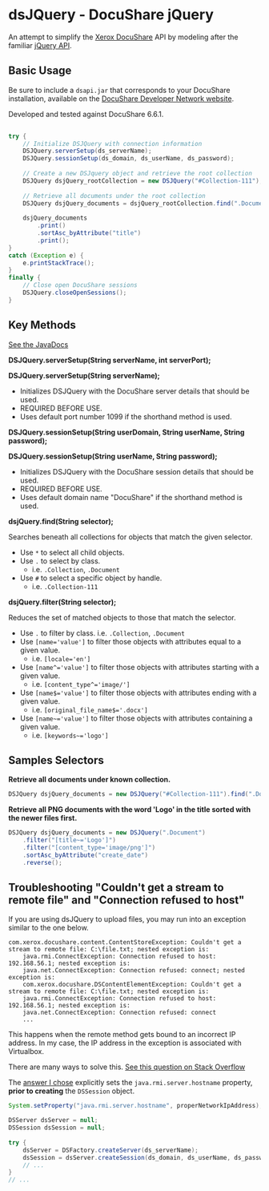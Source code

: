 # dsJQuery - DocuShare jQuery

An attempt to simplify the [Xerox DocuShare](https://www.docushare.com/) API by modeling after the familiar 
[jQuery API](http://api.jquery.com/).

## Basic Usage

Be sure to include a `dsapi.jar` that corresponds to your DocuShare installation,
available on the [DocuShare Developer Network website](https://docushare.xerox.com/dsdn/).

Developed and tested against DocuShare 6.6.1.

```java
	
try {
    // Initialize DSJQuery with connection information
    DSJQuery.serverSetup(ds_serverName);
    DSJQuery.sessionSetup(ds_domain, ds_userName, ds_password);
    
    // Create a new DSJquery object and retrieve the root collection
    DSJQuery dsjQuery_rootCollection = new DSJQuery("#Collection-111");
    
    // Retrieve all documents under the root collection
    DSJQuery dsjQuery_documents = dsjQuery_rootCollection.find(".Document");
    
    dsjQuery_documents
        .print()
        .sortAsc_byAttribute("title")
        .print();	
}
catch (Exception e) {
    e.printStackTrace();
}
finally {
    // Close open DocuShare sessions
    DSJQuery.closeOpenSessions();
}
```

## Key Methods

[See the JavaDocs](https://cityssm.github.io/dsJQuery/)

**DSJQuery.serverSetup(String serverName, int serverPort);**

**DSJQuery.serverSetup(String serverName);**

- Initializes DSJQuery with the DocuShare server details that should be used.
- REQUIRED BEFORE USE.
- Uses default port number 1099 if the shorthand method is used.


**DSJQuery.sessionSetup(String userDomain, String userName, String password);**

**DSJQuery.sessionSetup(String userName, String password);**

- Initializes DSJQuery with the DocuShare session details that should be used.
- REQUIRED BEFORE USE.
- Uses default domain name "DocuShare" if the shorthand method is used.


**dsjQuery.find(String selector);**

Searches beneath all collections for objects that match the given selector.

- Use `*` to select all child objects.
- Use `.` to select by class.
  - i.e. `.Collection`, `.Document`
- Use `#` to select a specific object by handle.
  - i.e. `.Collection-111`


**dsjQuery.filter(String selector);**

Reduces the set of matched objects to those that match the selector.

- Use `.` to filter by class.  i.e. `.Collection`, `.Document`
- Use `[name='value']` to filter those objects with attributes equal to a given value.
  - i.e. `[locale='en']`
- Use `[name^='value']` to filter those objects with attributes starting with a given value.
  - i.e. `[content_type^='image/']`
- Use `[name$='value']` to filter those objects with attributes ending with a given value.
  - i.e. `[original_file_name$='.docx']`
- Use `[name~='value']` to filter those objects with attributes containing a given value.
  - i.e. `[keywords~='logo']`

## Samples Selectors

**Retrieve all documents under known collection.**

```java
DSJQuery dsjQuery_documents = new DSJQuery("#Collection-111").find(".Document");
```
    
**Retrieve all PNG documents with the word 'Logo' in the title sorted with the newer files first.**

```java
DSJQuery dsjQuery_documents = new DSJQuery(".Document")
    .filter("[title~='Logo']")
    .filter("[content_type='image/png']")
    .sortAsc_byAttribute("create_date")
    .reverse();
```

## Troubleshooting "Couldn't get a stream to remote file" and "Connection refused to host"

If you are using dsJQuery to upload files, you may run into an exception similar to the one below.

```
com.xerox.docushare.content.ContentStoreException: Couldn't get a stream to remote file: C:\file.txt; nested exception is: 
	java.rmi.ConnectException: Connection refused to host: 192.168.56.1; nested exception is: 
	java.net.ConnectException: Connection refused: connect; nested exception is: 
	com.xerox.docushare.DSContentElementException: Couldn't get a stream to remote file: C:\file.txt; nested exception is: 
	java.rmi.ConnectException: Connection refused to host: 192.168.56.1; nested exception is: 
	java.net.ConnectException: Connection refused: connect
	...
```

This happens when the remote method gets bound to an incorrect IP address.
In my case, the IP address in the exception is associated with Virtualbox.

There are many ways to solve this.
[See this question on Stack Overflow](https://stackoverflow.com/q/15685686)

The [answer I chose](https://stackoverflow.com/a/28800991) explicitly sets the `java.rmi.server.hostname` property,
**prior to creating** the `DSSession` object.

```java
System.setProperty("java.rmi.server.hostname", properNetworkIpAddress);

DSServer dsServer = null;
DSSession dsSession = null;
	
try {
    dsServer = DSFactory.createServer(ds_serverName);
    dsSession = dsServer.createSession(ds_domain, ds_userName, ds_password);
    // ...
}
// ...
```